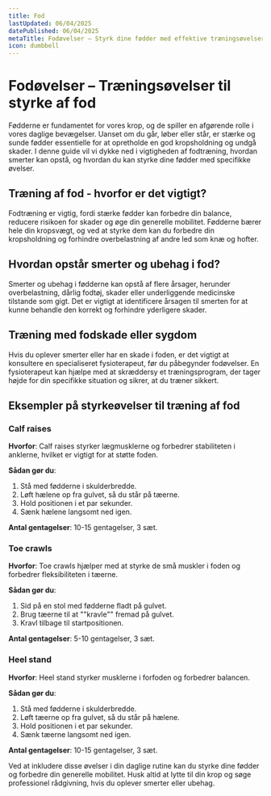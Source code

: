```yaml
---
title: Fod
lastUpdated: 06/04/2025
datePublished: 06/04/2025
metaTitle: Fodøvelser – Styrk dine fødder med effektive træningsøvelser
icon: dumbbell
---
```


# Fodøvelser – Træningsøvelser til styrke af fod

Fødderne er fundamentet for vores krop, og de spiller en afgørende rolle i vores daglige bevægelser. Uanset om du går, løber eller står, er stærke og sunde fødder essentielle for at opretholde en god kropsholdning og undgå skader. I denne guide vil vi dykke ned i vigtigheden af fodtræning, hvordan smerter kan opstå, og hvordan du kan styrke dine fødder med specifikke øvelser.

## Træning af fod - hvorfor er det vigtigt?

Fodtræning er vigtig, fordi stærke fødder kan forbedre din balance, reducere risikoen for skader og øge din generelle mobilitet. Fødderne bærer hele din kropsvægt, og ved at styrke dem kan du forbedre din kropsholdning og forhindre overbelastning af andre led som knæ og hofter.

## Hvordan opstår smerter og ubehag i fod?

Smerter og ubehag i fødderne kan opstå af flere årsager, herunder overbelastning, dårlig fodtøj, skader eller underliggende medicinske tilstande som gigt. Det er vigtigt at identificere årsagen til smerten for at kunne behandle den korrekt og forhindre yderligere skader.

## Træning med fodskade eller sygdom

Hvis du oplever smerter eller har en skade i foden, er det vigtigt at konsultere en specialiseret fysioterapeut, før du påbegynder fodøvelser. En fysioterapeut kan hjælpe med at skræddersy et træningsprogram, der tager højde for din specifikke situation og sikrer, at du træner sikkert.

## Eksempler på styrkeøvelser til træning af fod

### Calf raises

**Hvorfor**: Calf raises styrker lægmusklerne og forbedrer stabiliteten i anklerne, hvilket er vigtigt for at støtte foden.

**Sådan gør du**:

1. Stå med fødderne i skulderbredde.
2. Løft hælene op fra gulvet, så du står på tæerne.
3. Hold positionen i et par sekunder.
4. Sænk hælene langsomt ned igen.

**Antal gentagelser**: 10-15 gentagelser, 3 sæt.

### Toe crawls

**Hvorfor**: Toe crawls hjælper med at styrke de små muskler i foden og forbedrer fleksibiliteten i tæerne.

**Sådan gør du**:

1. Sid på en stol med fødderne fladt på gulvet.
2. Brug tæerne til at ""kravle"" fremad på gulvet.
3. Kravl tilbage til startpositionen.

**Antal gentagelser**: 5-10 gentagelser, 3 sæt.

### Heel stand

**Hvorfor**: Heel stand styrker musklerne i forfoden og forbedrer balancen.

**Sådan gør du**:

1. Stå med fødderne i skulderbredde.
2. Løft tæerne op fra gulvet, så du står på hælene.
3. Hold positionen i et par sekunder.
4. Sænk tæerne langsomt ned igen.

**Antal gentagelser**: 10-15 gentagelser, 3 sæt.

Ved at inkludere disse øvelser i din daglige rutine kan du styrke dine fødder og forbedre din generelle mobilitet. Husk altid at lytte til din krop og søge professionel rådgivning, hvis du oplever smerter eller ubehag.
